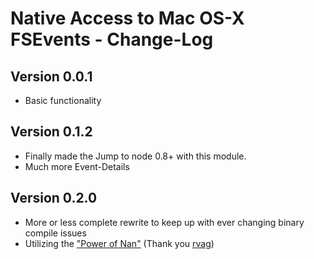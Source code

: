 # Native Access to Mac OS-X FSEvents - Change-Log

## Version 0.0.1

  * Basic functionality

## Version 0.1.2

  * Finally made the Jump to node 0.8+ with this module.
  * Much more Event-Details

## Version 0.2.0

 * More or less complete rewrite to keep up with ever changing binary compile issues
 * Utilizing the ["Power of Nan"](http://npmjs.org/package/nan) (Thank you [rvag](https://github.com/rvag))
